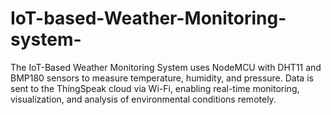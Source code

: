# IoT-based-Weather-Monitoring-system-
The IoT-Based Weather Monitoring System uses NodeMCU with DHT11 and BMP180 sensors to measure temperature, humidity, and pressure. Data is sent to the ThingSpeak cloud via Wi-Fi, enabling real-time monitoring, visualization, and analysis of environmental conditions remotely.
